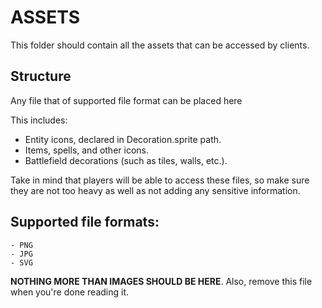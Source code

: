 # ASSETS

This folder should contain all the assets that can be accessed by clients.

## Structure

Any file that of supported file format can be placed here

This includes:
- Entity icons, declared in Decoration.sprite path.
- Items, spells, and other icons.
- Battlefield decorations (such as tiles, walls, etc.).

Take in mind that players will be able to access these files, so make sure they are not too heavy as well as not adding any sensitive information.

## Supported file formats:

```
- PNG
- JPG
- SVG 
```

**NOTHING MORE THAN IMAGES SHOULD BE HERE**. Also, remove this file when you're done reading it.